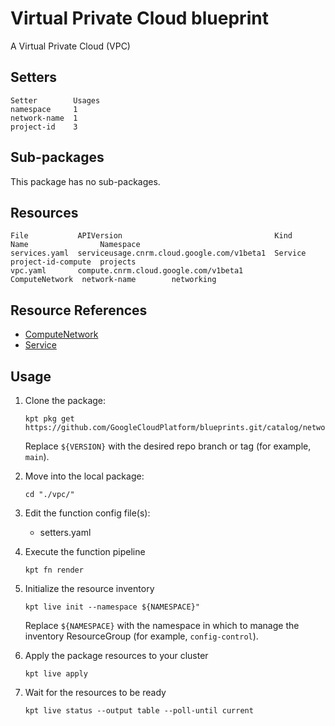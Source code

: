 # Virtual Private Cloud blueprint

A Virtual Private Cloud (VPC)

## Setters

```
Setter        Usages
namespace     1
network-name  1
project-id    3
```

## Sub-packages

This package has no sub-packages.

## Resources

```
File           APIVersion                                  Kind            Name                Namespace
services.yaml  serviceusage.cnrm.cloud.google.com/v1beta1  Service         project-id-compute  projects
vpc.yaml       compute.cnrm.cloud.google.com/v1beta1       ComputeNetwork  network-name        networking
```

## Resource References

- [ComputeNetwork](https://cloud.google.com/config-connector/docs/reference/resource-docs/compute/computenetwork)
- [Service](https://cloud.google.com/config-connector/docs/reference/resource-docs/serviceusage/service)

## Usage

1.  Clone the package:
    ```
    kpt pkg get https://github.com/GoogleCloudPlatform/blueprints.git/catalog/networking/network/vpc@${VERSION}
    ```
    Replace `${VERSION}` with the desired repo branch or tag
    (for example, `main`).

1.  Move into the local package:
    ```
    cd "./vpc/"
    ```

1.  Edit the function config file(s):
    - setters.yaml

1.  Execute the function pipeline
    ```
    kpt fn render
    ```

1.  Initialize the resource inventory
    ```
    kpt live init --namespace ${NAMESPACE}"
    ```
    Replace `${NAMESPACE}` with the namespace in which to manage
    the inventory ResourceGroup (for example, `config-control`).

1.  Apply the package resources to your cluster
    ```
    kpt live apply
    ```

1.  Wait for the resources to be ready
    ```
    kpt live status --output table --poll-until current
    ```


